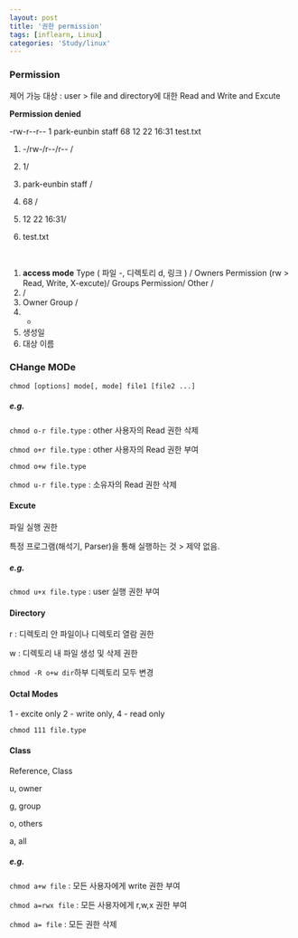 ```yaml
---
layout: post
title: '권한 permission'
tags: [inflearn, Linux]
categories: 'Study/linux'
---
```


### Permission

제어 가능 대상 : user > file and directory에 대한 Read and Write and Excute

**Permission denied** 

-rw-r--r--  1 park-eunbin staff    68 12 22 16:31 test.txt

1. -/rw-/r--/r-- / 

2. 1/ 

3. park-eunbin staff  /  

4. 68 /

5. 12 22 16:31/ 

6. test.txt

<br/>

1. **access mode**
   Type ( 파일 -, 디렉토리 d, 링크 ) / Owners Permission (rw > Read, Write, X-excute)/ Groups Permission/ Other /       
2.   / 
3. Owner Group / 
4. -
5. 생성일
6. 대상 이름



### CHange MODe

`chmod [options] mode[, mode] file1 [file2 ...]`



##### e.g.

`chmod o-r file.type` : other 사용자의 Read 권한 삭제

`chmod o+r file.type` : other 사용자의 Read 권한 부여

`chmod o+w file.type`

`chmod u-r file.type` : 소유자의 Read 권한 삭제



#### Excute

파일 실행 권한

특정 프로그램(해석기, Parser)을 통해 실행하는 것 > 제약 없음. 

##### e.g.

`chmod u+x file.type` : user 실행 권한 부여



#### Directory 

r : 디렉토리 안 파일이나 디렉토리 열람 권한 

w : 디렉토리 내 파일 생성 및 삭제 권한

`chmod -R o+w dir`하부 디렉토리 모두 변경 



#### Octal Modes 

1 - excite only 2 - write only, 4 - read only

`chmod 111 file.type`



####  Class

Reference, Class

u, owner

g, group

o, others

a, all

##### e.g.

`chmod a+w file` : 모든 사용자에게 write 권한 부여

`chmod a=rwx file` : 모든 사용자에게 r,w,x 권한 부여

`chmod a= file` : 모든 권한 삭제 